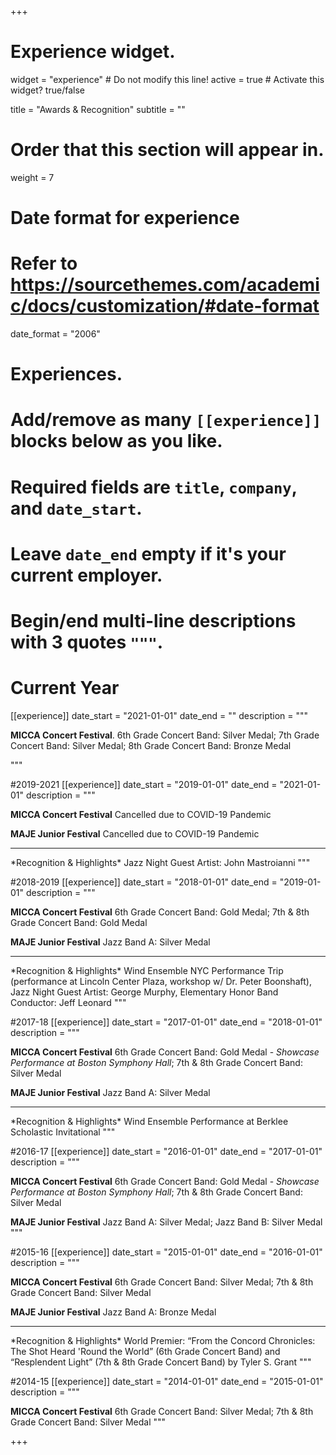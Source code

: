 +++
# Experience widget.
widget = "experience"  # Do not modify this line!
active = true  # Activate this widget? true/false

title = "Awards & Recognition"
subtitle = ""

# Order that this section will appear in.
weight = 7

# Date format for experience
#   Refer to https://sourcethemes.com/academic/docs/customization/#date-format
date_format = "2006"

# Experiences.
#   Add/remove as many `[[experience]]` blocks below as you like.
#   Required fields are `title`, `company`, and `date_start`.
#   Leave `date_end` empty if it's your current employer.
#   Begin/end multi-line descriptions with 3 quotes `"""`.

# Current Year
[[experience]]
  date_start = "2021-01-01"
  date_end = ""
  description = """<br>
  
  **MICCA Concert Festival**. 6th Grade Concert Band: Silver Medal; 7th Grade Concert Band: Silver Medal; 8th Grade Concert Band: Bronze Medal
  
  """
   
#2019-2021
[[experience]]
  date_start = "2019-01-01"
  date_end = "2021-01-01"
  description = """<br>
 
  **MICCA Concert Festival**  Cancelled due to COVID-19 Pandemic
  
  **MAJE Junior Festival**  Cancelled due to COVID-19 Pandemic

  <hr>
  *Recognition & Highlights*  Jazz Night Guest Artist: John Mastroianni
  """
  
#2018-2019
[[experience]]
  date_start = "2018-01-01"
  date_end = "2019-01-01"
  description = """<br>

  **MICCA Concert Festival**  6th Grade Concert Band: Gold Medal; 7th & 8th Grade Concert Band: Gold Medal

  **MAJE Junior Festival**  Jazz Band A: Silver Medal

  <hr>
  *Recognition & Highlights*  Wind Ensemble NYC Performance Trip (performance at Lincoln Center Plaza, workshop w/ Dr. Peter Boonshaft), Jazz Night Guest Artist: George Murphy, Elementary Honor Band Conductor: Jeff Leonard
  """

#2017-18
[[experience]]
    date_start = "2017-01-01"
    date_end = "2018-01-01"
    description = """<br>

  **MICCA Concert Festival**  6th Grade Concert Band: Gold Medal - *Showcase Performance at Boston Symphony Hall*; 7th & 8th Grade Concert Band: Silver Medal

  **MAJE Junior Festival**  Jazz Band A: Silver Medal

  <hr>
  *Recognition & Highlights*  Wind Ensemble Performance at Berklee Scholastic Invitational
  """

#2016-17
[[experience]]
    date_start = "2016-01-01"
    date_end = "2017-01-01"
    description = """<br>

  **MICCA Concert Festival**  6th Grade Concert Band: Gold Medal - *Showcase Performance at Boston Symphony Hall*; 7th & 8th Grade Concert Band: Silver Medal

  **MAJE Junior Festival**  Jazz Band A: Silver Medal; Jazz Band B: Silver Medal
  """

#2015-16
[[experience]]
    date_start = "2015-01-01"
    date_end = "2016-01-01"
    description = """<br>

  **MICCA Concert Festival**  6th Grade Concert Band: Silver Medal; 7th & 8th Grade Concert Band: Silver Medal

  **MAJE Junior Festival**  Jazz Band A: Bronze Medal

  <hr>
  *Recognition & Highlights* World Premier: “From the Concord Chronicles: The Shot Heard 'Round the World” (6th Grade Concert Band) and “Resplendent Light” (7th & 8th Grade Concert Band) by Tyler S. Grant
  """

#2014-15
[[experience]]
    date_start = "2014-01-01"
    date_end = "2015-01-01"
    description = """<br>

  **MICCA Concert Festival**  6th Grade Concert Band: Silver Medal; 7th & 8th Grade Concert Band: Silver Medal
  """

+++
